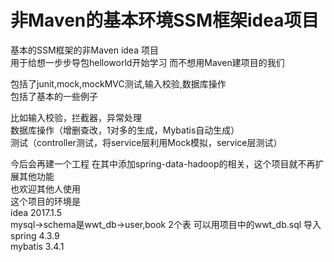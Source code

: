 非Maven的基本环境SSM框架idea项目
==============================
基本的SSM框架的非Maven idea 项目 <br/>
用于给想一步步导包helloworld开始学习 而不想用Maven建项目的我们<br/>

包括了junit,mock,mockMVC测试,输入校验,数据库操作<br/>
包括了基本的一些例子 <br/>

比如输入校验，拦截器，异常处理<br/>
数据库操作（增删查改，1对多的生成，Mybatis自动生成）<br/>
测试（controller测试，将service层利用Mock模拟，service层测试）<br/>

今后会再建一个工程 在其中添加spring-data-hadoop的相关，这个项目就不再扩展其他功能<br/>
也欢迎其他人使用<br/>
这个项目的环境是 <br/>
idea 2017.1.5  <br/>
mysql->schema是wwt_db->user,book 2个表 可以用项目中的wwt_db.sql 导入<br/>
spring 4.3.9<br/>
mybatis 3.4.1<br/>
